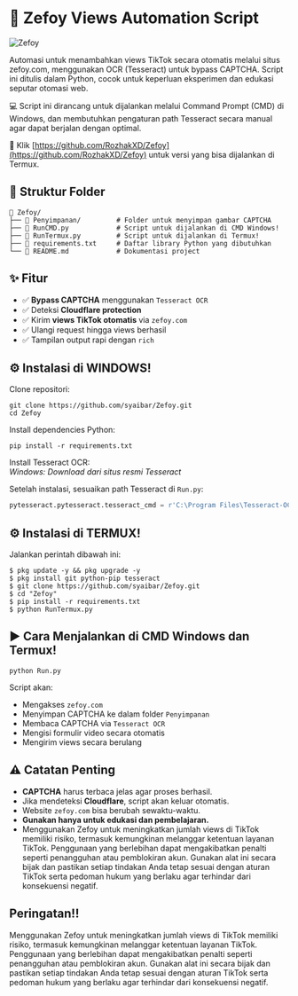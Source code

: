 # 🎯 Zefoy Views Automation Script
![Zefoy](https://github.com/user-attachments/assets/f0ac0fef-d4a3-46d7-b77c-c7ee95d6a9da)

Automasi untuk menambahkan views TikTok secara otomatis melalui situs zefoy.com, menggunakan OCR (Tesseract) untuk bypass CAPTCHA. Script ini ditulis dalam Python, cocok untuk keperluan eksperimen dan edukasi seputar otomasi web.

💻 Script ini dirancang untuk dijalankan melalui Command Prompt (CMD) di Windows, dan membutuhkan pengaturan path Tesseract secara manual agar dapat berjalan dengan optimal.

📱 Klik [https://github.com/RozhakXD/Zefoy](https://github.com/RozhakXD/Zefoy) untuk versi yang bisa dijalankan di Termux.

## 📁 Struktur Folder
```
📂 Zefoy/
├── 📁 Penyimpanan/         # Folder untuk menyimpan gambar CAPTCHA
├── 📄 RunCMD.py            # Script untuk dijalankan di CMD Windows!
├── 📄 RunTermux.py         # Script untuk dijalankan di Termux!
├── 📄 requirements.txt     # Daftar library Python yang dibutuhkan
└── 📄 README.md            # Dokumentasi project
```


## ✨ Fitur
- ✅ **Bypass CAPTCHA** menggunakan `Tesseract OCR`
- ✅ Deteksi **Cloudflare protection**
- ✅ Kirim **views TikTok otomatis** via `zefoy.com`
- ✅ Ulangi request hingga views berhasil
- ✅ Tampilan output rapi dengan `rich`


## ⚙️ Instalasi di WINDOWS!
Clone repositori:
```
git clone https://github.com/syaibar/Zefoy.git
cd Zefoy
```

Install dependencies Python:
```
pip install -r requirements.txt
```

Install Tesseract OCR:  
*Windows: Download dari situs resmi Tesseract*

Setelah instalasi, sesuaikan path Tesseract di `Run.py`:
```python
pytesseract.pytesseract.tesseract_cmd = r'C:\Program Files\Tesseract-OCR\tesseract.exe'
```


## ⚙️ Instalasi di TERMUX!
Jalankan perintah dibawah ini:
```
$ pkg update -y && pkg upgrade -y
$ pkg install git python-pip tesseract
$ git clone https://github.com/syaibar/Zefoy.git
$ cd "Zefoy"
$ pip install -r requirements.txt
$ python RunTermux.py
```


## ▶️ Cara Menjalankan di CMD Windows dan Termux!
```
python Run.py
```

Script akan:
- Mengakses `zefoy.com`
- Menyimpan CAPTCHA ke dalam folder `Penyimpanan`
- Membaca CAPTCHA via `Tesseract OCR`
- Mengisi formulir video secara otomatis
- Mengirim views secara berulang


## ⚠️ Catatan Penting
- **CAPTCHA** harus terbaca jelas agar proses berhasil.
- Jika mendeteksi **Cloudflare**, script akan keluar otomatis.
- Website `zefoy.com` bisa berubah sewaktu-waktu.
- **Gunakan hanya untuk edukasi dan pembelajaran.**
- Menggunakan Zefoy untuk meningkatkan jumlah views di TikTok memiliki risiko, termasuk kemungkinan melanggar ketentuan layanan TikTok. Penggunaan yang berlebihan dapat mengakibatkan penalti seperti penangguhan atau pemblokiran akun. Gunakan alat ini secara bijak dan pastikan setiap tindakan Anda tetap sesuai dengan aturan TikTok serta pedoman hukum yang berlaku agar terhindar dari konsekuensi negatif.

## Peringatan!!
Menggunakan Zefoy untuk meningkatkan jumlah views di TikTok memiliki risiko, termasuk kemungkinan melanggar ketentuan layanan TikTok. Penggunaan yang berlebihan dapat mengakibatkan penalti seperti penangguhan atau pemblokiran akun. Gunakan alat ini secara bijak dan pastikan setiap tindakan Anda tetap sesuai dengan aturan TikTok serta pedoman hukum yang berlaku agar terhindar dari konsekuensi negatif.
